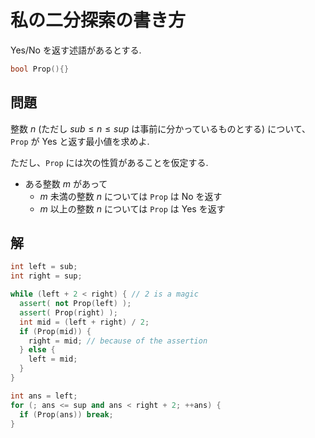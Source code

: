 # 私の二分探索の書き方

Yes/No を返す述語があるとする.

```cpp
bool Prop(){}
```

## 問題

整数 $n$ (ただし $sub \leq n \leq sup$ は事前に分かっているものとする)
について、
`Prop` が Yes と返す最小値を求めよ.

ただし、`Prop` には次の性質があることを仮定する.

- ある整数 $m$ があって
    - $m$ 未満の整数 $n$ については `Prop` は No を返す
    - $m$ 以上の整数 $n$ については `Prop` は Yes を返す

## 解

```cpp
int left = sub;
int right = sup;

while (left + 2 < right) { // 2 is a magic
  assert( not Prop(left) );
  assert( Prop(right) );
  int mid = (left + right) / 2;
  if (Prop(mid)) {
    right = mid; // because of the assertion
  } else {
    left = mid;
  }
}

int ans = left;
for (; ans <= sup and ans < right + 2; ++ans) {
  if (Prop(ans)) break;
}
```


